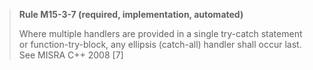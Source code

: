 > **Rule M15-3-7 (required, implementation, automated)**
>
> Where multiple handlers are provided in a single try-catch statement
> or function-try-block, any ellipsis (catch-all) handler shall occur last.
> See MISRA C++ 2008 [7]
